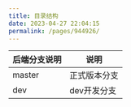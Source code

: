 ```yaml
---
title: 目录结构
date: 2023-04-27 22:04:15
permalink: /pages/944926/
---
```

| 后端分支说明 | 说明      |
|--------|---------|
| master | 正式版本分支  |
| dev    | dev开发分支 |
